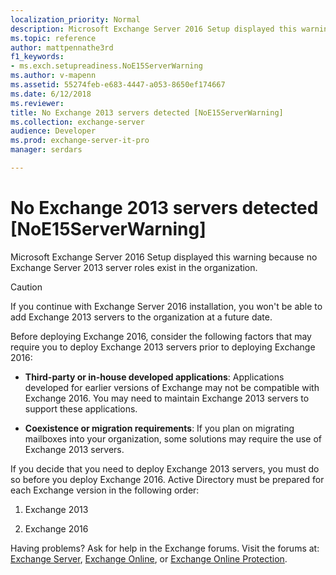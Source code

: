 ```yaml
---
localization_priority: Normal
description: Microsoft Exchange Server 2016 Setup displayed this warning because no Exchange Server 2013 server roles exist in the organization.
ms.topic: reference
author: mattpennathe3rd
f1_keywords:
- ms.exch.setupreadiness.NoE15ServerWarning
ms.author: v-mapenn
ms.assetid: 55274feb-e683-4447-a053-8650ef174667
ms.date: 6/12/2018
ms.reviewer: 
title: No Exchange 2013 servers detected [NoE15ServerWarning]
ms.collection: exchange-server
audience: Developer
ms.prod: exchange-server-it-pro
manager: serdars

---
```


# No Exchange 2013 servers detected [NoE15ServerWarning]

Microsoft Exchange Server 2016 Setup displayed this warning because no Exchange Server 2013 server roles exist in the organization.

> [!CAUTION]
> If you continue with Exchange Server 2016 installation, you won't be able to add Exchange 2013 servers to the organization at a future date.

Before deploying Exchange 2016, consider the following factors that may require you to deploy Exchange 2013 servers prior to deploying Exchange 2016:

- **Third-party or in-house developed applications**: Applications developed for earlier versions of Exchange may not be compatible with Exchange 2016. You may need to maintain Exchange 2013 servers to support these applications.

- **Coexistence or migration requirements**: If you plan on migrating mailboxes into your organization, some solutions may require the use of Exchange 2013 servers.

If you decide that you need to deploy Exchange 2013 servers, you must do so before you deploy Exchange 2016. Active Directory must be prepared for each Exchange version in the following order:

1. Exchange 2013

2. Exchange 2016

Having problems? Ask for help in the Exchange forums. Visit the forums at: [Exchange Server](https://go.microsoft.com/fwlink/p/?linkId=60612), [Exchange Online](https://go.microsoft.com/fwlink/p/?linkId=267542), or [Exchange Online Protection](https://go.microsoft.com/fwlink/p/?linkId=285351).
